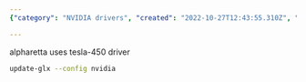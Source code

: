 ```yaml
---
{"category": "NVIDIA drivers", "created": "2022-10-27T12:43:55.310Z", "date": "2022-10-27 12:43:55", "description": "The article explores the options for replacing NVIDIA drivers without resorting to switching them. It suggests utilizing the tesla-450 driver specifically for Alpharetta, and provides a command for updating the GLX configuration with NVIDIA.", "modified": "2022-10-27T12:48:58.791Z", "tags": ["NVIDIA", "Drivers", "Alternatives", "tesla-450", "GLX Configuration", "Command Line"], "title": "nvidia driver switch alternatives"}

---
```


alpharetta uses tesla-450 driver
```bash
update-glx --config nvidia

```
